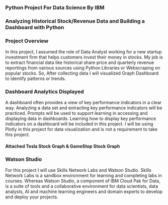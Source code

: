 ### Python Project For Data Science By IBM

### Analyzing Historical Stock/Revenue Data and Building a Dashboard with Python

### Project Overview

In this project, I assumed the role of Data Analyst working for a new startup investment firm that helps customers invest their money in stocks. My job is to extract financial data like historical share price and quarterly revenue reportings from various sources using Python Libraries or Webscraping on popular stocks. So, After collecting data I will visualized Graph Dashboard to identify patterns or trends. 

### Dashboard Analytics Displayed

A dashboard often provides a view of key performance indicators in a clear way. Analyzing a data set and extracting key performance indicators will be practiced. Prompts will be used to support learning in accessing and displaying data in dashboards. Learning how to display key performance indicators on a dashboard will be included in this project. I will be using Plotly in this project for data visualization and is not a requirement to take this project.

#### Attached Tesla Stock Graph & GameStop Stock Graph

### Watson Studio

For this project I will use Skills Network Labs and Watson Studio. Skills Network Labs is a sandbox environment for learning and completing labs in courses. Whereas Watson Studio, a component of IBM Cloud Pak for Data, is a suite of tools and a collaborative environment for data scientists, data analysts, AI and machine learning engineers and domain experts to develop and deploy your projects.
